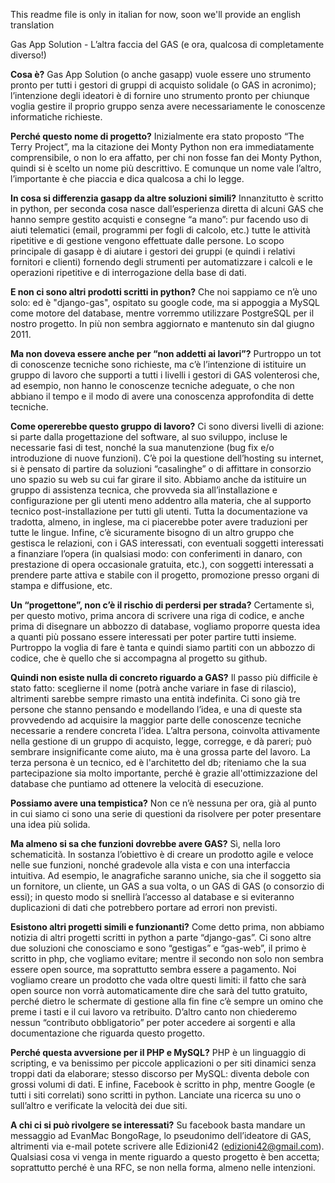 This readme file is only in italian for now, soon we'll provide an english translation

Gas App Solution - L’altra faccia del GAS
(e ora, qualcosa di completamente diverso!)

<b>Cosa è?</b>
Gas App Solution (o anche gasapp) vuole essere uno strumento pronto per tutti i gestori di gruppi di acquisto solidale (o GAS in acronimo); l’intenzione degli ideatori è di fornire uno strumento pronto per chiunque voglia gestire il proprio gruppo senza avere necessariamente le conoscenze informatiche richieste.

<b>Perché questo nome di progetto?</b>
Inizialmente era stato proposto “The Terry Project”, ma la citazione dei Monty Python non era immediatamente comprensibile, o non lo era affatto, per chi non fosse fan dei Monty Python, quindi si è scelto un nome più descrittivo.
E comunque un nome vale l’altro, l’importante è che piaccia e dica qualcosa a chi lo legge.

<b>In cosa si differenzia gasapp da altre soluzioni simili?</b>
Innanzitutto è scritto in python, per seconda cosa nasce dall’esperienza diretta di alcuni GAS che hanno sempre gestito acquisti e consegne “a mano”: pur facendo uso di aiuti telematici (email, programmi per fogli di calcolo, etc.) tutte le attività ripetitive e di gestione vengono effettuate dalle persone. Lo scopo principale di gasapp è di aiutare i gestori dei gruppi (e quindi i relativi fornitori e clienti) fornendo degli strumenti per automatizzare i calcoli e le operazioni ripetitive e di interrogazione della base di dati.

<b>E non ci sono altri prodotti scritti in python?</b>
Che noi sappiamo ce n’è uno solo: ed è "django-gas", ospitato su google code, ma si appoggia a MySQL come motore del database, mentre vorremmo utilizzare PostgreSQL per il nostro progetto. In più non sembra aggiornato e mantenuto sin dal giugno 2011.

<b>Ma non doveva essere anche per “non addetti ai lavori”?</b>
Purtroppo un tot di conoscenze tecniche sono richieste, ma c’è l’intenzione di istituire un gruppo di lavoro che supporti a tutti i livelli i gestori di GAS volenterosi che, ad esempio, non hanno le conoscenze tecniche adeguate, o che non abbiano il tempo e il modo di avere una conoscenza approfondita di dette tecniche.

<b>Come opererebbe questo gruppo di lavoro?</b>
Ci sono diversi livelli di azione: si parte dalla progettazione del software, al suo sviluppo, incluse le necessarie fasi di test, nonché la sua manutenzione (bug fix e/o introduzione di nuove funzioni).
C’è poi la questione dell’hosting su internet, si è pensato di partire da soluzioni “casalinghe” o di affittare in consorzio uno spazio su web su cui far girare il sito.
Abbiamo anche da istituire un gruppo di assistenza tecnica, che provveda sia all’installazione e configurazione per gli utenti meno addentro alla materia, che al supporto tecnico post-installazione per tutti gli utenti.
Tutta la documentazione va tradotta, almeno, in inglese, ma ci piacerebbe poter avere traduzioni per tutte le lingue.
Infine, c’è sicuramente bisogno di un altro gruppo che gestisca le relazioni, con i GAS interessati, con eventuali soggetti interessati a finanziare l’opera (in qualsiasi modo: con conferimenti in danaro, con prestazione di opera occasionale gratuita, etc.), con soggetti interessati a prendere parte attiva e stabile con il progetto, promozione presso organi di stampa e diffusione, etc.

<b>Un “progettone”, non c’è il rischio di perdersi per strada?</b>
Certamente sì, per questo motivo, prima ancora di scrivere una riga di codice, e anche prima di disegnare un abbozzo di database, vogliamo proporre questa idea a quanti più possano essere interessati per poter partire tutti insieme.
Purtroppo la voglia di fare è tanta e quindi siamo partiti con un abbozzo di codice, che è quello che si accompagna al progetto su github.

<b>Quindi non esiste nulla di concreto riguardo a GAS?</b>
Il passo più difficile è stato fatto: sceglierne il nome (potrà anche variare in fase di rilascio), altrimenti sarebbe sempre rimasto una entità indefinita.
Ci sono già tre persone che stanno pensando e modellando l’idea, e una di queste sta provvedendo ad acquisire la maggior parte delle conoscenze tecniche necessarie a rendere concreta l’idea.
L’altra persona, coinvolta attivamente nella gestione di un gruppo di acquisto, legge, corregge, e dà pareri; può sembrare insignificante come aiuto, ma è una grossa parte del lavoro.
La terza persona è un tecnico, ed è l'architetto del db; riteniamo che la sua partecipazione sia molto importante, perché è grazie all'ottimizzazione del database che puntiamo ad ottenere la velocità di esecuzione.

<b>Possiamo avere una tempistica?</b>
Non ce n’è nessuna per ora, già al punto in cui siamo ci sono una serie di questioni da risolvere per poter presentare una idea più solida.

<b>Ma almeno si sa che funzioni dovrebbe avere GAS?</b>
Sì, nella loro schematicità.
In sostanza l’obiettivo è di creare un prodotto agile e veloce nelle sue funzioni, nonché gradevole alla vista e con una interfaccia intuitiva.
Ad esempio, le anagrafiche saranno uniche, sia che il soggetto sia un fornitore, un cliente, un GAS a sua volta, o un GAS di GAS (o consorzio di essi); in questo modo si snellirà l’accesso al database e si eviteranno duplicazioni di dati che potrebbero portare ad errori non previsti.

<b>Esistono altri progetti simili e funzionanti?</b>
Come detto prima, non abbiamo notizia di altri progetti scritti in python a parte “django-gas”.
Ci sono altre due soluzioni che conosciamo e sono “gestigas” e “gas-web”, il primo è scritto in php, che vogliamo evitare; mentre il secondo non solo non sembra essere open source, ma soprattutto sembra essere a pagamento.
Noi vogliamo creare un prodotto che vada oltre questi limiti: il fatto che sarà open source non vorrà automaticamente dire che sarà del tutto gratuito, perché dietro le schermate di gestione alla fin fine c’è sempre un omino che preme i tasti e il cui lavoro va retribuito.
D’altro canto non chiederemo nessun “contributo obbligatorio” per poter accedere ai sorgenti e alla documentazione che riguarda questo progetto.

<b>Perché questa avversione per il PHP e MySQL?</b>
PHP è un linguaggio di scripting, e va benissimo per piccole applicazioni o per siti dinamici senza troppi dati da elaborare; stesso discorso per MySQL: diventa debole con grossi volumi di dati.
E infine, Facebook è scritto in php, mentre Google (e tutti i siti correlati) sono scritti in python. Lanciate una ricerca su uno o sull’altro e verificate la velocità dei due siti.

<b>A chi ci si può rivolgere se interessati?</b>
Su facebook basta mandare un messaggio ad EvanMac BongoRage, lo pseudonimo dell’ideatore di GAS, altrimenti via e-mail potete scrivere alle Edizioni42 (edizioni42@gmail.com). Qualsiasi cosa vi venga in mente riguardo a questo progetto è ben accetta; soprattutto perché è una RFC, se non nella forma, almeno nelle intenzioni.
